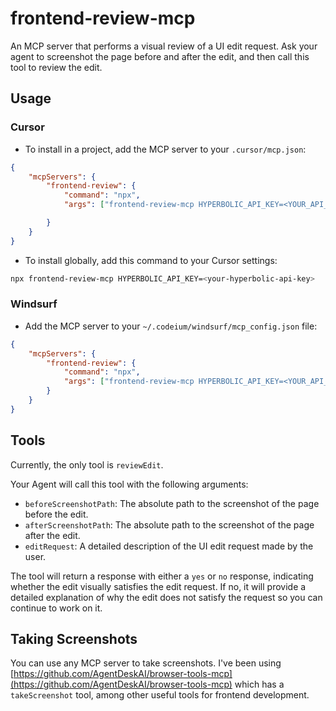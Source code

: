 # frontend-review-mcp

An MCP server that performs a visual review of a UI edit request. Ask your agent to screenshot the page before and after the edit, and then call this tool to review the edit.

## Usage

### Cursor

- To install in a project, add the MCP server to your `.cursor/mcp.json`:

```json
{
	"mcpServers": {
		"frontend-review": {
			"command": "npx",
			"args": ["frontend-review-mcp HYPERBOLIC_API_KEY=<YOUR_API_KEY>"],

		}
	}
}
```

- To install globally, add this command to your Cursor settings:

```bash
npx frontend-review-mcp HYPERBOLIC_API_KEY=<your-hyperbolic-api-key>
```

### Windsurf

- Add the MCP server to your `~/.codeium/windsurf/mcp_config.json` file:

```json
{
	"mcpServers": {
		"frontend-review": {
			"command": "npx",
			"args": ["frontend-review-mcp HYPERBOLIC_API_KEY=<YOUR_API_KEY>"]
		}
	}
}
```

## Tools

Currently, the only tool is `reviewEdit`.

Your Agent will call this tool with the following arguments:

- `beforeScreenshotPath`: The absolute path to the screenshot of the page before the edit.
- `afterScreenshotPath`: The absolute path to the screenshot of the page after the edit.
- `editRequest`: A detailed description of the UI edit request made by the user.

The tool will return a response with either a `yes` or `no` response, indicating whether the edit visually satisfies the edit request. If no, it will provide a detailed explanation of why the edit does not satisfy the request so you can continue to work on it.

## Taking Screenshots

You can use any MCP server to take screenshots. I've been using [https://github.com/AgentDeskAI/browser-tools-mcp](https://github.com/AgentDeskAI/browser-tools-mcp) which has a `takeScreenshot` tool, among other useful tools for frontend development.
